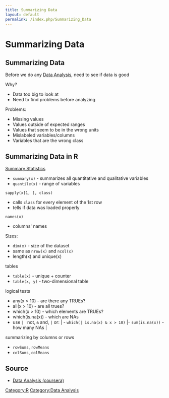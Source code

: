 ```yaml
---
title: Summarizing Data
layout: default
permalink: /index.php/Summarizing_Data
---
```


# Summarizing Data

## Summarizing Data
Before we do any [Data Analysis](Data_Analysis), need to see if data is good 

Why?
- Data too big to look at 
- Need to find problems before analyzing


Problems:
- Missing values
- Values outside of expected ranges
- Values that seem to be in the wrong units
- Mislabeled variables/columns
- Variables that are the wrong class


## Summarizing Data in R
[Summary Statistics](Summary_Statistics)
- <code>summary(x)</code> - summarizes all quantitative and qualitative  variables
- <code>quantile(x)</code> - range of variables

<code>sapply(x[1, ], class)</code>
- calls <code>class</code> for every element of the 1st row
- tells if data was loaded properly

<code>names(x)</code>
- columns' names

Sizes:
- <code>dim(x)</code> - size of the dataset
- same as <code>nrow(x)</code> and <code>ncol(x)</code>
- length(x) and unique(x)

tables
- <code>table(x)</code> - unique + counter
- <code>table(x, y)</code> - two-dimensional table


logical tests
- any(x > 10) - are there any TRUEs?
- all(x > 10) - are all trues?
- which(x > 10) - which elements are TRUEs?
- which(is.na(x)) - which are NAs
- use <code>|  </code> not, <code>&</code> and, <code>|</code> or:  |  - <code>which(| is.na(x) & x > 10)</code> |- <code>sum(is.na(x))</code> - how many NAs |

summarizing by columns or rows
- <code>rowSums</code>, <code>rowMeans</code>
- <code>colSums</code>, <code>colMeans</code>


## Source
- [Data Analysis (coursera)](Data_Analysis_(coursera))

[Category:R](Category_R)
[Category:Data Analysis](Category_Data_Analysis)